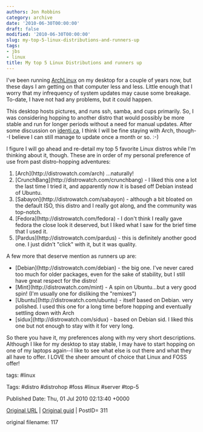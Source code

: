 ```yaml
---
authors: Jon Robbins
category: archive
date: '2010-06-30T00:00:00'
draft: false
modified: '2010-06-30T00:00:00'
slug: my-top-5-linux-distributions-and-runners-up
tags:
- jbs
- linux
title: My top 5 Linux Distributions and runners up
---
```


I've been running [ArchLinux](http://archlinux.org) on my desktop for a couple of years now, but these days I am getting on that computer less and less.  Little enough that I worry that my infrequency of system updates may cause some breakage.  To-date, I have not had any problems, but it could happen.

 This desktop hosts pictures, and runs ssh, samba, and cups primarily.  So, I was considering hopping to another distro that would possibly be more stable and run for longer periods without a need for manual updates.  After some discussion on [identi.ca](http://identi.ca), I think I will be fine staying with Arch, though--I believe I can still manage to update once a month or so. :-)

 I figure I will go ahead and re-detail my top 5 favorite Linux distros while I'm thinking about it, though. These are in order of my personal preference of use from past distro-hopping adventures:

 <ol>
<li>[Arch](http://distrowatch.com/arch) ...naturally!</li>
<li>[CrunchBang](http://distrowatch.com/crunchbang) - I liked this one a lot the last time I tried it, and apparently now it is based off Debian instead of Ubuntu.</li>
<li>[Sabayon](http://distrowatch.com/sabayon) - although a bit bloated on the default ISO, this distro and I really got along, and the community was top-notch.</li>
<li>[Fedora](http://distrowatch.com/fedora) - I don't think I really gave fedora the close look it deserved, but I liked what I saw for the brief time that I used it.</li>
<li>[Pardus](http://distrowatch.com/pardus) - this is definitely another good one.  I just didn't "click" with it, but it was quality.</li>
</ol>
A few more that deserve mention as runners up are:<!--more-->
<ul>
<li>[Debian](http://distrowatch.com/debian) - the big one.  I've never cared too much for older packages, even for the sake of stability, but I still have great respect for the distro!</li>
<li>[Mint](http://distrowatch.com/mint) - A spin on Ubuntu...but a very good spin! (I'm usually one for disliking the "remixes")</li>
<li>[Ubuntu](http://distrowatch.com/ubuntu) - itself based on Debian. very polished. I used this one for a long time before hopping and eventually settling down with Arch</li>
<li>[sidux](http://distrowatch.com/sidux) - based on Debian sid. I liked this one but not enough to stay with it for very long.</li>
</ul>
So there you have it, my preferences along with my very short descriptions.  Although I like for my desktop to stay stable, I may have to start hopping on one of my laptops again--I like to see what else is out there and what they all have to offer. I LOVE the sheer amount of choice that Linux and FOSS offer!

 



tags: #linux 

Tags:  #distro #distrohop #foss #linux #server #top-5 


Published Date: Thu, 01 Jul 2010 02:13:40 +0000 

[Original URL](http://factorq.net/2010/06/30/top5-distros-201006/) | [Original guid](http://factorq.net/?p=311) | PostID= 311

 original filename: 117
